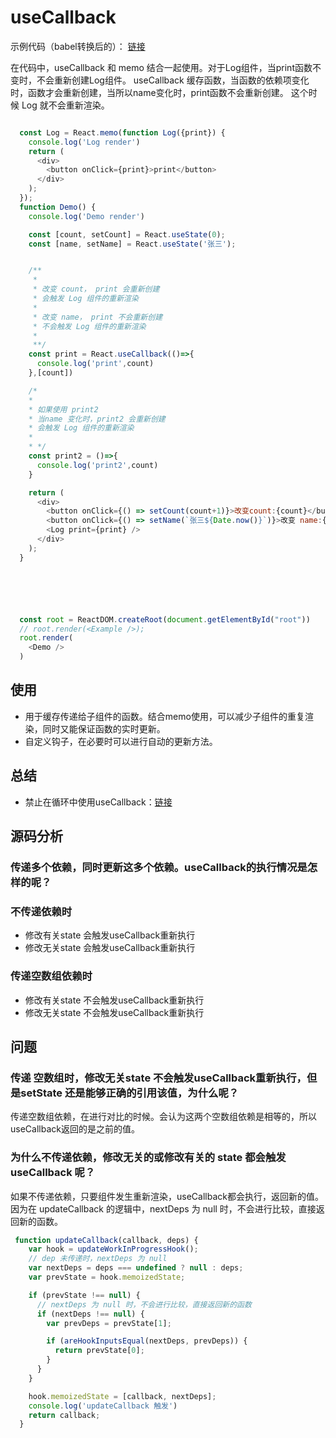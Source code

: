 # useCallback

示例代码（babel转换后的）： [链接](./index.html)

在代码中，useCallback 和 memo 结合一起使用。对于Log组件，当print函数不变时，不会重新创建Log组件。
useCallback 缓存函数，当函数的依赖项变化时，函数才会重新创建，当所以name变化时，print函数不会重新创建。
这个时候 Log 就不会重新渲染。

```javascript

  const Log = React.memo(function Log({print}) {
    console.log('Log render')
    return (
      <div>
        <button onClick={print}>print</button>
      </div>
    );
  });
  function Demo() {
    console.log('Demo render')

    const [count, setCount] = React.useState(0);
    const [name, setName] = React.useState('张三');


    /**
     *
     * 改变 count， print 会重新创建
     * 会触发 Log 组件的重新渲染
     *
     * 改变 name， print 不会重新创建
     * 不会触发 Log 组件的重新渲染
     *
     **/
    const print = React.useCallback(()=>{
      console.log('print',count)
    },[count])

    /*
    *
    * 如果使用 print2
    * 当name 变化时，print2 会重新创建
    * 会触发 Log 组件的重新渲染
    *
    * */
    const print2 = ()=>{
      console.log('print2',count)
    }

    return (
      <div>
        <button onClick={() => setCount(count+1)}>改变count:{count}</button>
        <button onClick={() => setName(`张三${Date.now()}`)}>改变 name:{name}</button>
        <Log print={print} />
      </div>
    );
  }






  const root = ReactDOM.createRoot(document.getElementById("root"))
  // root.render(<Example />);
  root.render(
    <Demo />
  )
```
## 使用
- 用于缓存传递给子组件的函数。结合memo使用，可以减少子组件的重复渲染，同时又能保证函数的实时更新。
- 自定义钩子，在必要时可以进行自动的更新方法。

## 总结
- 禁止在循环中使用useCallback：[链接](https://react.dev/reference/react/useCallback#i-need-to-call-usememo-for-each-list-item-in-a-loop-but-its-not-allowed)

## 源码分析
### 传递多个依赖，同时更新这多个依赖。useCallback的执行情况是怎样的呢？

### 不传递依赖时
- 修改有关state 会触发useCallback重新执行
- 修改无关state 会触发useCallback重新执行
### 传递空数组依赖时
- 修改有关state 不会触发useCallback重新执行
- 修改无关state 不会触发useCallback重新执行

## 问题
### 传递 空数组时，修改无关state 不会触发useCallback重新执行，但是setState 还是能够正确的引用该值，为什么呢？
传递空数组依赖，在进行对比的时候。会认为这两个空数组依赖是相等的，所以useCallback返回的是之前的值。

### 为什么不传递依赖，修改无关的或修改有关的 state 都会触发 useCallback 呢？
如果不传递依赖，只要组件发生重新渲染，useCallback都会执行，返回新的值。因为在 updateCallback 的逻辑中，nextDeps 为 null 时，不会进行比较，直接返回新的函数。
```javascript
 function updateCallback(callback, deps) {
    var hook = updateWorkInProgressHook();
    // dep 未传递时，nextDeps 为 null
    var nextDeps = deps === undefined ? null : deps;
    var prevState = hook.memoizedState;

    if (prevState !== null) {
      // nextDeps 为 null 时，不会进行比较，直接返回新的函数
      if (nextDeps !== null) {
        var prevDeps = prevState[1];

        if (areHookInputsEqual(nextDeps, prevDeps)) {
          return prevState[0];
        }
      }
    }

    hook.memoizedState = [callback, nextDeps];
    console.log('updateCallback 触发')
    return callback;
  }
```
